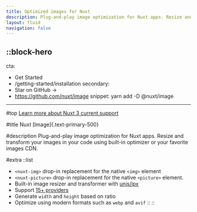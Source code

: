 ```yaml
---
title: Optimized images for Nuxt
description: Plug-and-play image optimization for Nuxt apps. Resize and transform your images in your code using built-in optimizer or your favorite images CDN.
layout: fluid
navigation: false
---
```


::block-hero
---
cta:
  - Get Started
  - /getting-started/installation
secondary:
  - Star on GitHub →
  - https://github.com/nuxt/image
snippet: yarn add -D @nuxt/image
---

#top
[Learn more about Nuxt 3 current support](https://github.com/nuxt/image/discussions/548)

#title
Nuxt [Image]{.text-primary-500}

#description
Plug-and-play image optimization for Nuxt apps. Resize and transform your images in your code using built-in optimizer or your favorite images CDN.

#extra
  ::list
  - `<nuxt-img>` drop-in replacement for the native `<img>` element
  - `<nuxt-picture>` drop-in replacement for the native `<picture>` element.
  - Built-in image resizer and transformer with [unjs/ipx](https://github.com/unjs/ipx)
  - Support [15+ providers](/providers/cloudflare)
  - Generate `width` and `height` based on ratio
  - Optimize using modern formats such as `webp` and `avif`
  ::
::